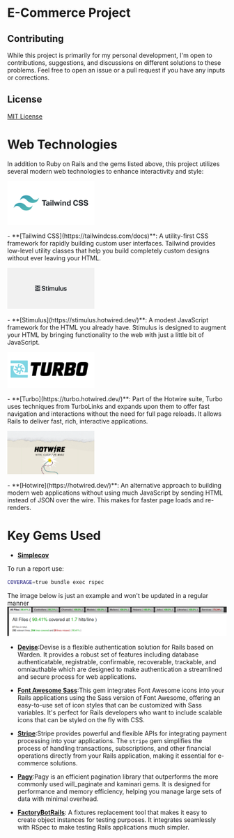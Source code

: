 # E-Commerce Project

## Contributing

While this project is primarily for my personal development, I'm open to contributions, suggestions, and discussions on different solutions to these problems. Feel free to open an issue or a pull request if you have any inputs or corrections.

## License
[MIT License](https://opensource.org/licenses/MIT)


# Web Technologies

In addition to Ruby on Rails and the gems listed above, this project utilizes several modern web technologies to enhance interactivity and style:

<p>
  <img src="app/assets/tailwindcss.png" alt="tailwind image" width="200"/>
</p>
- **[Tailwind CSS](https://tailwindcss.com/docs)**: A utility-first CSS framework for rapidly building custom user interfaces. Tailwind provides low-level utility classes that help you build completely custom designs without ever leaving your HTML.

<p>
  <img src="app/assets/stimulus.png" alt="stimulus image" width="200"/>
</p>
- **[Stimulus](https://stimulus.hotwired.dev/)**: A modest JavaScript framework for the HTML you already have. Stimulus is designed to augment your HTML by bringing functionality to the web with just a little bit of JavaScript.

<p>
  <img src="app/assets/turbo.png" alt="turbo image" width="200"/>
</p>
- **[Turbo](https://turbo.hotwired.dev/)**: Part of the Hotwire suite, Turbo uses techniques from TurboLinks and expands upon them to offer fast navigation and interactions without the need for full page reloads. It allows Rails to deliver fast, rich, interactive applications.

<p>
  <img src="app/assets/hotwire.png" alt="Hotwire image" width="200"/>
</p>
- **[Hotwire](https://hotwired.dev/)**: An alternative approach to building modern web applications without using much JavaScript by sending HTML instead of JSON over the wire. This makes for faster page loads and re-renders.


# Key Gems Used

- **[Simplecov](https://github.com/simplecov-ruby/simplecov)**

To run a report use:
```bash
COVERAGE=true bundle exec rspec
```
The image below is just an example and won't be updated in a regular manner
![Test Coverage](app/assets/coverage_report.png)

- **[Devise](https://github.com/heartcombo/devise)**:Devise is a flexible authentication solution for Rails based on Warden. It provides a robust set of features including database authenticatable, registrable, confirmable, recoverable, trackable, and omniauthable which are designed to make authentication a streamlined and secure process for web applications.

- **[Font Awesome Sass](https://github.com/FortAwesome/font-awesome-sass)**:This gem integrates Font Awesome icons into your Rails applications using the Sass version of Font Awesome, offering an easy-to-use set of icon styles that can be customized with Sass variables. It's perfect for Rails developers who want to include scalable icons that can be styled on the fly with CSS.

- **[Stripe](https://stripe.com/docs/api)**:Stripe provides powerful and flexible APIs for integrating payment processing into your applications. The `stripe` gem simplifies the process of handling transactions, subscriptions, and other financial operations directly from your Rails application, making it essential for e-commerce solutions.

- **[Pagy](https://ddnexus.github.io/pagy/)**:Pagy is an efficient pagination library that outperforms the more commonly used will_paginate and kaminari gems. It is designed for performance and memory efficiency, helping you manage large sets of data with minimal overhead.

- **[FactoryBotRails](https://github.com/thoughtbot/factory_bot_rails)**: A fixtures replacement tool that makes it easy to create object instances for testing purposes. It integrates seamlessly with RSpec to make testing Rails applications much simpler.
